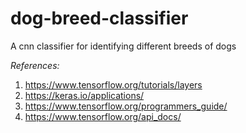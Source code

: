 # dog-breed-classifier
A cnn classifier for identifying different breeds of dogs

_References:_
1. https://www.tensorflow.org/tutorials/layers
2. https://keras.io/applications/
3. https://www.tensorflow.org/programmers_guide/
4. https://www.tensorflow.org/api_docs/
